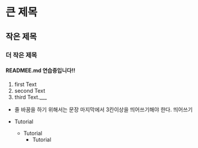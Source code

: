 # 큰 제목
## 작은 제목
### 더 작은 제목 
#### READMEE.md 연습중입니다!!

1. first Text
2. second Text
3. third Text.___
* 줄 바꿈을 하기 위해서는 문장 마지막에서 3칸이상을 띄어쓰기해야 한다.  띄어쓰기

* Tutorial
    * Tutorial
        * Tutorial